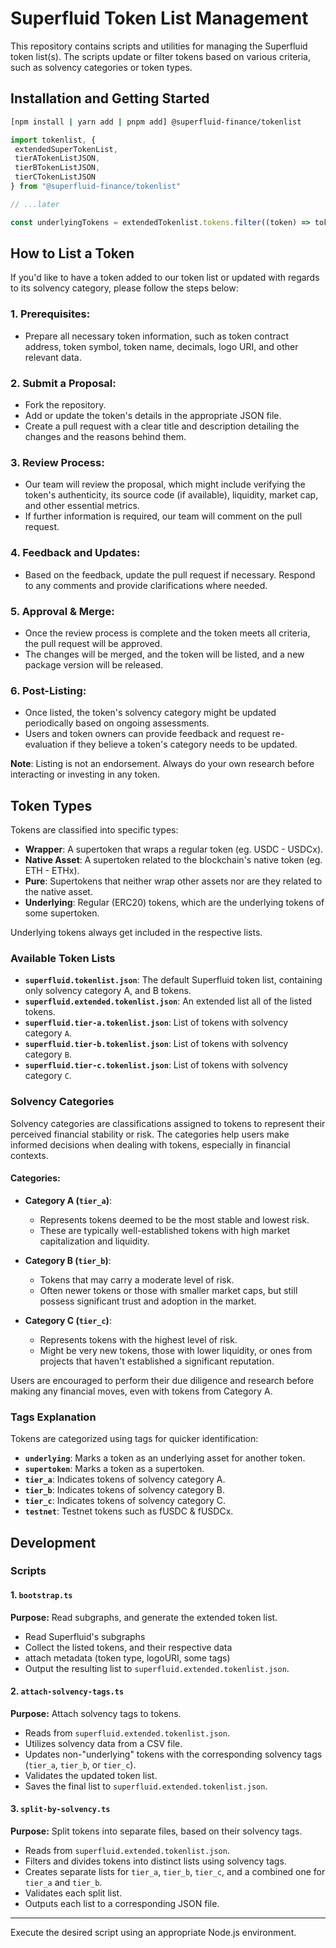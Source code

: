 # Superfluid Token List Management

This repository contains scripts and utilities for managing the Superfluid token list(s). The scripts update or filter tokens based on various criteria, such as solvency categories or token types.

## Installation and Getting Started

```sh
[npm install | yarn add | pnpm add] @superfluid-finance/tokenlist
```

```typescript
import tokenlist, { 
 extendedSuperTokenList, 
 tierATokenListJSON, 
 tierBTokenListJSON, 
 tierCTokenListJSON 
} from "@superfluid-finance/tokenlist"

// ...later

const underlyingTokens = extendedTokenlist.tokens.filter((token) => token.tags.includes("underlying"))
```


## How to List a Token

If you'd like to have a token added to our token list or updated with regards to its solvency category, please follow the steps below:

### 1. **Prerequisites**:

   - Prepare all necessary token information, such as token contract address, token symbol, token name, decimals, logo URI, and other relevant data.

### 2. **Submit a Proposal**:
   - Fork the repository.
   - Add or update the token's details in the appropriate JSON file.
   - Create a pull request with a clear title and description detailing the changes and the reasons behind them.

### 3. **Review Process**:
   - Our team will review the proposal, which might include verifying the token's authenticity, its source code (if available), liquidity, market cap, and other essential metrics.
   - If further information is required, our team will comment on the pull request.

### 4. **Feedback and Updates**:
   - Based on the feedback, update the pull request if necessary. Respond to any comments and provide clarifications where needed.

### 5. **Approval & Merge**:
   - Once the review process is complete and the token meets all criteria, the pull request will be approved.
   - The changes will be merged, and the token will be listed, and a new package version will be released.

### 6. **Post-Listing**:
   - Once listed, the token's solvency category might be updated periodically based on ongoing assessments.
   - Users and token owners can provide feedback and request re-evaluation if they believe a token's category needs to be updated.

**Note**: Listing is not an endorsement. Always do your own research before interacting or investing in any token.

## Token Types

Tokens are classified into specific types:

- **Wrapper**: A supertoken that wraps a regular token (eg. USDC - USDCx).
- **Native Asset**: A supertoken related to the blockchain's native token (eg. ETH - ETHx).
- **Pure**: Supertokens that neither wrap other assets nor are they related to the native asset.
- **Underlying**: Regular (ERC20) tokens, which are the underlying tokens of some supertoken.

Underlying tokens always get included in the respective lists.

### Available Token Lists

- **`superfluid.tokenlist.json`**: The default Superfluid token list, containing only solvency category A, and B tokens.
- **`superfluid.extended.tokenlist.json`**: An extended list all of the listed tokens.
- **`superfluid.tier-a.tokenlist.json`**: List of tokens with solvency category `A`.
- **`superfluid.tier-b.tokenlist.json`**: List of tokens with solvency category `B`.
- **`superfluid.tier-c.tokenlist.json`**: List of tokens with solvency category `C`.

### Solvency Categories

Solvency categories are classifications assigned to tokens to represent their perceived financial stability or risk. The categories help users make informed decisions when dealing with tokens, especially in financial contexts.

#### Categories:

- **Category A (`tier_a`)**:
    - Represents tokens deemed to be the most stable and lowest risk.
    - These are typically well-established tokens with high market capitalization and liquidity.
    
- **Category B (`tier_b`)**:
    - Tokens that may carry a moderate level of risk.
    - Often newer tokens or those with smaller market caps, but still possess significant trust and adoption in the market.
    
- **Category C (`tier_c`)**:
    - Represents tokens with the highest level of risk.
    - Might be very new tokens, those with lower liquidity, or ones from projects that haven't established a significant reputation.
    
Users are encouraged to perform their due diligence and research before making any financial moves, even with tokens from Category A.


### Tags Explanation

Tokens are categorized using tags for quicker identification:

- **`underlying`**: Marks a token as an underlying asset for another token.
- **`supertoken`**: Marks a token as a supertoken.
- **`tier_a`**: Indicates tokens of solvency category A.
- **`tier_b`**: Indicates tokens of solvency category B.
- **`tier_c`**: Indicates tokens of solvency category C.
- **`testnet`**: Testnet tokens such as fUSDC & fUSDCx.

  
## Development
### Scripts
#### 1. `bootstrap.ts`

**Purpose:** Read subgraphs, and generate the extended token list.

- Read Superfluid's subgraphs
- Collect the listed tokens, and their respective data
- attach metadata (token type, logoURI, some tags)
- Output the resulting list to `superfluid.extended.tokenlist.json`.

#### 2. `attach-solvency-tags.ts`

**Purpose:** Attach solvency tags to tokens.

- Reads from `superfluid.extended.tokenlist.json`.
- Utilizes solvency data from a CSV file.
- Updates non-"underlying" tokens with the corresponding solvency tags (`tier_a`, `tier_b`, or `tier_c`).
- Validates the updated token list.
- Saves the final list to `superfluid.extended.tokenlist.json`.

#### 3. `split-by-solvency.ts`

**Purpose:** Split tokens into separate files, based on their solvency tags.

- Reads from `superfluid.extended.tokenlist.json`.
- Filters and divides tokens into distinct lists using solvency tags.
- Creates separate lists for `tier_a`, `tier_b`, `tier_c`, and a combined one for `tier_a` and `tier_b`.
- Validates each split list.
- Outputs each list to a corresponding JSON file.

---

Execute the desired script using an appropriate Node.js environment.
